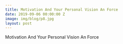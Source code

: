 ```yaml
---
title: Motivation And Your Personal Vision An Force
date: 2019-09-06 00:00:00 Z
image: img/blog/p8.jpg
layout: post
---
```


Motivation And Your Personal Vision An Force